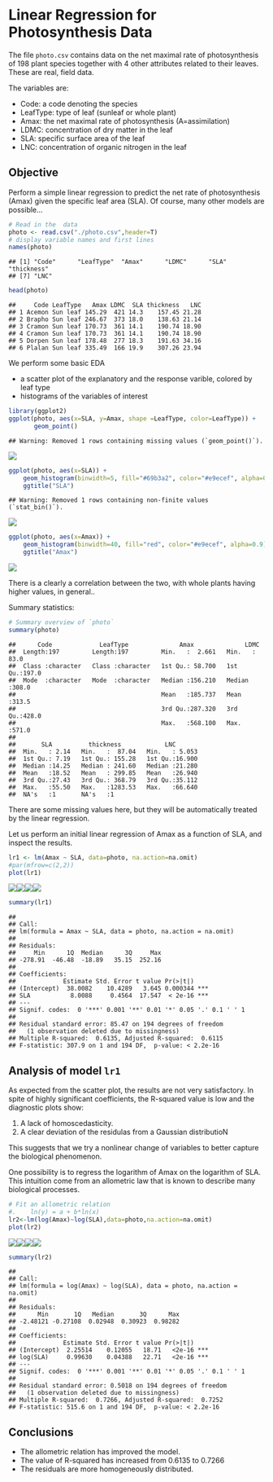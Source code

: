 # Linear Regression for Photosynthesis Data

The file `photo.csv` contains data on the net maximal rate of
photosynthesis of 198 plant species together with 4 other attributes
related to their leaves. These are real, field data.

The variables are:

-   Code: a code denoting the species
-   LeafType: type of leaf (sunleaf or whole plant)
-   Amax: the net maximal rate of photosynthesis (A=assimilation)
-   LDMC: concentration of dry matter in the leaf
-   SLA: specific surface area of the leaf
-   LNC: concentration of organic nitrogen in the leaf

## Objective

Perform a simple linear regression to predict the net rate of
photosynthesis (Amax) given the specific leaf area (SLA). Of course,
many other models are possible…

``` r
# Read in the  data
photo <- read.csv("./photo.csv",header=T)
# display variable names and first lines
names(photo)
```

    ## [1] "Code"      "LeafType"  "Amax"      "LDMC"      "SLA"       "thickness"
    ## [7] "LNC"

``` r
head(photo)
```

    ##     Code LeafType   Amax LDMC  SLA thickness   LNC
    ## 1 Acemon Sun leaf 145.29  421 14.3    157.45 21.28
    ## 2 Brapho Sun leaf 246.67  373 18.0    138.63 21.14
    ## 3 Cramon Sun leaf 170.73  361 14.1    190.74 18.90
    ## 4 Cramon Sun leaf 170.73  361 14.1    190.74 18.90
    ## 5 Dorpen Sun leaf 178.48  277 18.3    191.63 34.16
    ## 6 Plalan Sun leaf 335.49  166 19.9    307.26 23.94

We perform some basic EDA

-   a scatter plot of the explanatory and the response varible, colored
    by leaf type
-   histograms of the variables of interest

``` r
library(ggplot2)
ggplot(photo, aes(x=SLA, y=Amax, shape =LeafType, color=LeafType)) +
       geom_point()
```

    ## Warning: Removed 1 rows containing missing values (`geom_point()`).

![](lin_reg_photo_files/figure-markdown_github/unnamed-chunk-2-1.png)

``` r
ggplot(photo, aes(x=SLA)) +
    geom_histogram(binwidth=5, fill="#69b3a2", color="#e9ecef", alpha=0.9) +
    ggtitle("SLA")
```

    ## Warning: Removed 1 rows containing non-finite values (`stat_bin()`).

![](lin_reg_photo_files/figure-markdown_github/unnamed-chunk-2-2.png)

``` r
ggplot(photo, aes(x=Amax)) +
    geom_histogram(binwidth=40, fill="red", color="#e9ecef", alpha=0.9) +
    ggtitle("Amax")
```

![](lin_reg_photo_files/figure-markdown_github/unnamed-chunk-2-3.png)

There is a clearly a correlation between the two, with whole plants
having higher values, in general..

Summary statistics:

``` r
# Summary overview of `photo`
summary(photo) 
```

    ##      Code             LeafType              Amax              LDMC      
    ##  Length:197         Length:197         Min.   :  2.661   Min.   : 83.0  
    ##  Class :character   Class :character   1st Qu.: 58.700   1st Qu.:197.0  
    ##  Mode  :character   Mode  :character   Median :156.210   Median :308.0  
    ##                                        Mean   :185.737   Mean   :313.5  
    ##                                        3rd Qu.:287.320   3rd Qu.:428.0  
    ##                                        Max.   :568.100   Max.   :571.0  
    ##                                                                         
    ##       SLA          thickness            LNC        
    ##  Min.   : 2.14   Min.   :  87.04   Min.   : 5.053  
    ##  1st Qu.: 7.19   1st Qu.: 155.28   1st Qu.:16.900  
    ##  Median :14.25   Median : 241.60   Median :21.280  
    ##  Mean   :18.52   Mean   : 299.85   Mean   :26.940  
    ##  3rd Qu.:27.43   3rd Qu.: 368.79   3rd Qu.:35.112  
    ##  Max.   :55.50   Max.   :1283.53   Max.   :66.640  
    ##  NA's   :1       NA's   :1

There are some missing values here, but they will be automatically
treated by the linear regression.

Let us perform an initial linear regression of Amax as a function of
SLA, and inspect the results.

``` r
lr1 <- lm(Amax ~ SLA, data=photo, na.action=na.omit)
#par(mfrow=c(2,2))
plot(lr1)
```

![](lin_reg_photo_files/figure-markdown_github/unnamed-chunk-4-1.png)![](lin_reg_photo_files/figure-markdown_github/unnamed-chunk-4-2.png)![](lin_reg_photo_files/figure-markdown_github/unnamed-chunk-4-3.png)![](lin_reg_photo_files/figure-markdown_github/unnamed-chunk-4-4.png)

``` r
summary(lr1)
```

    ## 
    ## Call:
    ## lm(formula = Amax ~ SLA, data = photo, na.action = na.omit)
    ## 
    ## Residuals:
    ##     Min      1Q  Median      3Q     Max 
    ## -278.91  -46.48  -18.89   35.15  252.16 
    ## 
    ## Coefficients:
    ##             Estimate Std. Error t value Pr(>|t|)    
    ## (Intercept)  38.0082    10.4289   3.645 0.000344 ***
    ## SLA           8.0088     0.4564  17.547  < 2e-16 ***
    ## ---
    ## Signif. codes:  0 '***' 0.001 '**' 0.01 '*' 0.05 '.' 0.1 ' ' 1
    ## 
    ## Residual standard error: 85.47 on 194 degrees of freedom
    ##   (1 observation deleted due to missingness)
    ## Multiple R-squared:  0.6135, Adjusted R-squared:  0.6115 
    ## F-statistic: 307.9 on 1 and 194 DF,  p-value: < 2.2e-16

## Analysis of model `lr1`

As expected from the scatter plot, the results are not very
satisfactory. In spite of highly significant coefficients, the R-squared
value is low and the diagnostic plots show:

1.  A lack of homoscedasticity.
2.  A clear deviation of the residulas from a Gaussian distributioN

This suggests that we try a nonlinear change of variables to better
capture the biological phenomenon.

One possibility is to regress the logarithm of Amax on the logarithm of
SLA. This intuition come from an allometric law that is known to
describe many biological processes.

``` r
# Fit an allometric relation
#.    ln(y) = a + b*ln(x)
lr2<-lm(log(Amax)~log(SLA),data=photo,na.action=na.omit)
plot(lr2)
```

![](lin_reg_photo_files/figure-markdown_github/unnamed-chunk-5-1.png)![](lin_reg_photo_files/figure-markdown_github/unnamed-chunk-5-2.png)![](lin_reg_photo_files/figure-markdown_github/unnamed-chunk-5-3.png)![](lin_reg_photo_files/figure-markdown_github/unnamed-chunk-5-4.png)

``` r
summary(lr2)
```

    ## 
    ## Call:
    ## lm(formula = log(Amax) ~ log(SLA), data = photo, na.action = na.omit)
    ## 
    ## Residuals:
    ##      Min       1Q   Median       3Q      Max 
    ## -2.48121 -0.27108  0.02948  0.30923  0.98282 
    ## 
    ## Coefficients:
    ##             Estimate Std. Error t value Pr(>|t|)    
    ## (Intercept)  2.25514    0.12055   18.71   <2e-16 ***
    ## log(SLA)     0.99630    0.04388   22.71   <2e-16 ***
    ## ---
    ## Signif. codes:  0 '***' 0.001 '**' 0.01 '*' 0.05 '.' 0.1 ' ' 1
    ## 
    ## Residual standard error: 0.5018 on 194 degrees of freedom
    ##   (1 observation deleted due to missingness)
    ## Multiple R-squared:  0.7266, Adjusted R-squared:  0.7252 
    ## F-statistic: 515.6 on 1 and 194 DF,  p-value: < 2.2e-16

## Conclusions

-   The allometric relation has improved the model.
-   The value of R-squared has increased from 0.6135 to 0.7266
-   The residuals are more homogeneously distributed.
